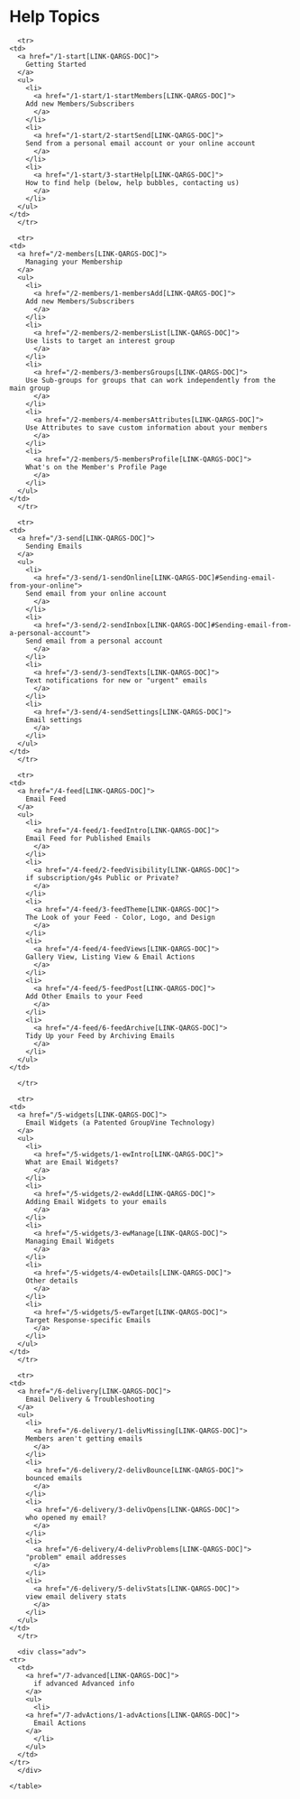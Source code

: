 # Help Topics

<div id="gv-service-help-topics">

  <div class="tocTable">
    <table style="width:100%">

      <tr>
	<td>
	  <a href="/1-start[LINK-QARGS-DOC]">
	    Getting Started
	  </a>
	  <ul>
	    <li>
	      <a href="/1-start/1-startMembers[LINK-QARGS-DOC]">
		Add new Members/Subscribers
	      </a>
	    </li>
	    <li>
	      <a href="/1-start/2-startSend[LINK-QARGS-DOC]">
		Send from a personal email account or your online account
	      </a>
	    </li>
	    <li>
	      <a href="/1-start/3-startHelp[LINK-QARGS-DOC]">
		How to find help (below, help bubbles, contacting us)
	      </a>
	    </li>
	  </ul>
	</td>
      </tr>

      <tr>
	<td>
	  <a href="/2-members[LINK-QARGS-DOC]">
	    Managing your Membership
	  </a>
	  <ul>
	    <li>
	      <a href="/2-members/1-membersAdd[LINK-QARGS-DOC]">
		Add new Members/Subscribers
	      </a>
	    </li>
	    <li>
	      <a href="/2-members/2-membersList[LINK-QARGS-DOC]">
		Use lists to target an interest group
	      </a>
	    </li>
	    <li>
	      <a href="/2-members/3-membersGroups[LINK-QARGS-DOC]">
		Use Sub-groups for groups that can work independently from the main group
	      </a>
	    </li>
	    <li>
	      <a href="/2-members/4-membersAttributes[LINK-QARGS-DOC]">
		Use Attributes to save custom information about your members
	      </a>
	    </li>
	    <li>
	      <a href="/2-members/5-membersProfile[LINK-QARGS-DOC]">
		What's on the Member's Profile Page
	      </a>
	    </li>
	  </ul>
	</td>
      </tr>

      <tr>
	<td>
	  <a href="/3-send[LINK-QARGS-DOC]">
	    Sending Emails
	  </a>
	  <ul>
	    <li>
	      <a href="/3-send/1-sendOnline[LINK-QARGS-DOC]#Sending-email-from-your-online">
		Send email from your online account
	      </a>
	    </li>
	    <li>
	      <a href="/3-send/2-sendInbox[LINK-QARGS-DOC]#Sending-email-from-a-personal-account">
		Send email from a personal account
	      </a>
	    </li>
	    <li>
	      <a href="/3-send/3-sendTexts[LINK-QARGS-DOC]">
		Text notifications for new or "urgent" emails
	      </a>
	    </li>
	    <li>
	      <a href="/3-send/4-sendSettings[LINK-QARGS-DOC]">
		Email settings
	      </a>
	    </li>
	  </ul>
	</td>
      </tr>

      <tr>
	<td>
	  <a href="/4-feed[LINK-QARGS-DOC]">
	    Email Feed
	  </a>
	  <ul>
	    <li>
	      <a href="/4-feed/1-feedIntro[LINK-QARGS-DOC]">
		Email Feed for Published Emails
	      </a>
	    </li>
	    <li>
	      <a href="/4-feed/2-feedVisibility[LINK-QARGS-DOC]">
		if subscription/g4s Public or Private?
	      </a>
	    </li>
	    <li>
	      <a href="/4-feed/3-feedTheme[LINK-QARGS-DOC]">
		The Look of your Feed - Color, Logo, and Design
	      </a>
	    </li>
	    <li>
	      <a href="/4-feed/4-feedViews[LINK-QARGS-DOC]">
		Gallery View, Listing View & Email Actions
	      </a>
	    </li>
	    <li>
	      <a href="/4-feed/5-feedPost[LINK-QARGS-DOC]">
		Add Other Emails to your Feed
	      </a>
	    </li>
	    <li>
	      <a href="/4-feed/6-feedArchive[LINK-QARGS-DOC]">
		Tidy Up your Feed by Archiving Emails
	      </a>
	    </li>
	  </ul>
	</td>
	
      </tr>

      <tr>
	<td>
	  <a href="/5-widgets[LINK-QARGS-DOC]">
	    Email Widgets (a Patented GroupVine Technology)
	  </a>
	  <ul>
	    <li>
	      <a href="/5-widgets/1-ewIntro[LINK-QARGS-DOC]">
		What are Email Widgets?
	      </a>
	    </li>
	    <li>
	      <a href="/5-widgets/2-ewAdd[LINK-QARGS-DOC]">
		Adding Email Widgets to your emails
	      </a>
	    </li>
	    <li>
	      <a href="/5-widgets/3-ewManage[LINK-QARGS-DOC]">
		Managing Email Widgets
	      </a>
	    </li>
	    <li>
	      <a href="/5-widgets/4-ewDetails[LINK-QARGS-DOC]">
		Other details
	      </a>
	    </li>
	    <li>
	      <a href="/5-widgets/5-ewTarget[LINK-QARGS-DOC]">
		Target Response-specific Emails
	      </a>
	    </li>
	  </ul>
	</td>
      </tr>

      <tr>
	<td>
	  <a href="/6-delivery[LINK-QARGS-DOC]">
	    Email Delivery & Troubleshooting
	  </a>
	  <ul>
	    <li>
	      <a href="/6-delivery/1-delivMissing[LINK-QARGS-DOC]">
		Members aren't getting emails
	      </a>
	    </li>
	    <li>
	      <a href="/6-delivery/2-delivBounce[LINK-QARGS-DOC]">
		bounced emails
	      </a>
	    </li>
	    <li>
	      <a href="/6-delivery/3-delivOpens[LINK-QARGS-DOC]">
		who opened my email?
	      </a>
	    </li>
	    <li>
	      <a href="/6-delivery/4-delivProblems[LINK-QARGS-DOC]">
		"problem" email addresses
	      </a>
	    </li>
	    <li>
	      <a href="/6-delivery/5-delivStats[LINK-QARGS-DOC]">
		view email delivery stats
	      </a>
	    </li>
	  </ul>
	</td>
      </tr>

      <div class="adv">
	<tr>
	  <td>
	    <a href="/7-advanced[LINK-QARGS-DOC]">
	      if advanced Advanced info
	    </a>
	    <ul>
	      <li>
		<a href="/7-advActions/1-advActions[LINK-QARGS-DOC]">
		  Email Actions
		</a>
	      </li>
	    </ul>
	  </td>
	</tr>
      </div>

    </table>
  </div>
</div>
